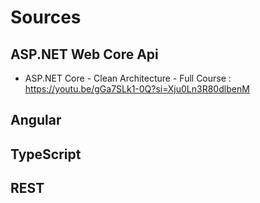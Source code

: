 # Sources

## ASP.NET Web Core Api

- ASP.NET Core - Clean Architecture - Full Course : https://youtu.be/gGa7SLk1-0Q?si=Xju0Ln3R80dlbenM




## Angular



## TypeScript


## REST

